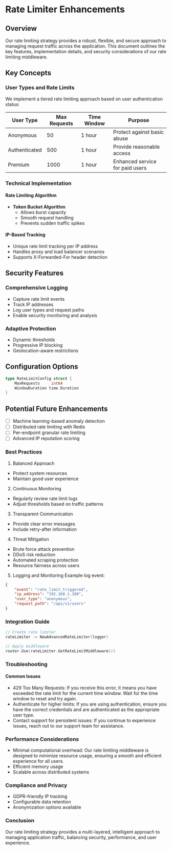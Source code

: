 # Rate Limiter Enhancements

## Overview

Our rate limiting strategy provides a robust, flexible, and secure approach to managing request traffic across the application. This document outlines the key features, implementation details, and security considerations of our rate limiting middleware.

## Key Concepts

### User Types and Rate Limits

We implement a tiered rate limiting approach based on user authentication status:

| User Type       | Max Requests | Time Window | Purpose                           |
|----------------|--------------|-------------|-----------------------------------|
| Anonymous     | 50           | 1 hour      | Protect against basic abuse       |
| Authenticated  | 500          | 1 hour      | Provide reasonable access         |
| Premium       | 1000         | 1 hour      | Enhanced service for paid users   |

### Technical Implementation

#### Rate Limiting Algorithm

- **Token Bucket Algorithm**
  - Allows burst capacity
  - Smooth request handling
  - Prevents sudden traffic spikes

#### IP-Based Tracking

- Unique rate limit tracking per IP address
- Handles proxy and load balancer scenarios
- Supports X-Forwarded-For header detection

## Security Features

### Comprehensive Logging

- Capture rate limit events
- Track IP addresses
- Log user types and request paths
- Enable security monitoring and analysis

### Adaptive Protection

- Dynamic thresholds
- Progressive IP blocking
- Geolocation-aware restrictions

## Configuration Options

```go
type RateLimitConfig struct {
    MaxRequests     int64
    WindowDuration time.Duration
}
```

## Potential Future Enhancements
- [ ] Machine learning-based anomaly detection
- [ ] Distributed rate limiting with Redis
- [ ] Per-endpoint granular rate limiting
- [ ] Advanced IP reputation scoring

### Best Practices

1. Balanced Approach
- Protect system resources
- Maintain good user experience
2. Continuous Monitoring
- Regularly review rate limit logs
- Adjust thresholds based on traffic patterns
3. Transparent Communication
- Provide clear error messages
- Include retry-after information
4. Threat Mitigation
- Brute force attack prevention
- DDoS risk reduction
- Automated scraping protection
- Resource fairness across users
5. Logging and Monitoring
Example log event:

```json
{
    "event": "rate_limit_triggered",
    "ip_address": "192.168.1.100",
    "user_type": "anonymous",
    "request_path": "/api/v1/users"
}
```

### Integration Guide

```go
// Create rate limiter
rateLimiter := NewAdvancedRateLimiter(logger)

// Apply middleware
router.Use(rateLimiter.GetRateLimitMiddleware())
```

### Troubleshooting

#### Common Issues

- 429 Too Many Requests: If you receive this error, it means you have exceeded the rate limit for the current time window. Wait for the time window to reset and try again.
- Authenticate for higher limits: If you are using authentication, ensure you have the correct credentials and are authenticated as the appropriate user type.
- Contact support for persistent issues: If you continue to experience issues, reach out to our support team for assistance.

### Performance Considerations

- Minimal computational overhead: Our rate limiting middleware is designed to minimize resource usage, ensuring a smooth and efficient experience for all users.
- Efficient memory usage
- Scalable across distributed systems

### Compliance and Privacy

- GDPR-friendly IP tracking
- Configurable data retention
- Anonymization options available

### Conclusion
Our rate limiting strategy provides a multi-layered, intelligent approach to managing application traffic, balancing security, performance, and user experience.    